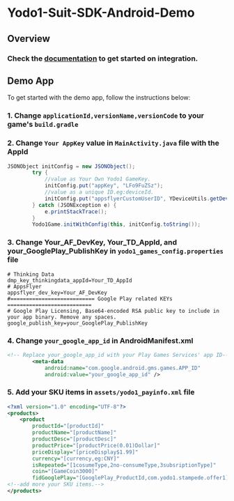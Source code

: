 # Yodo1-Suit-SDK-Android-Demo

## Overview

### Check the [documentation](https://github.com/Yodo1Games/Suit-Document/blob/master/README.md) to get started on integration.

## Demo App
To get started with the demo app, follow the instructions below:

### 1. Change `applicationId,versionName,versionCode` to your game's `build.gradle`

### 2. Change `Your AppKey` value in `MainActivity.java` file with the AppId

``` java
JSONObject initConfig = new JSONObject();
        try {
            //value as Your Own Yodo1 GameKey.
            initConfig.put("appKey", "LFo9FuZSz");
            //value as a unique ID.eg:deviceId.
            initConfig.put("appsflyerCustomUserID", YDeviceUtils.getDeviceId(this));
        } catch (JSONException e) {
            e.printStackTrace();
        }
        Yodo1Game.initWithConfig(this, initConfig.toString());
```
### 3. Change Your_AF_DevKey, Your_TD_AppId, and your_GooglePlay_PublishKey in `yodo1_games_config.properties` file

``` properties
# Thinking Data
dmp_key_thinkingdata_appId=Your_TD_AppId
# AppsFlyer
appsflyer_dev_key=Your_AF_DevKey
#=========================== Google Play related KEYs ===========================
# Google Play Licensing, Base64-encoded RSA public key to include in your app binary. Remove any spaces.
google_publish_key=your_GooglePlay_PublishKey
```

### 4. Change `your_google_app_id` in AndroidManifest.xml

``` xml
<!-- Replace your_google_app_id with your Play Games Services' app ID-->
        <meta-data
            android:name="com.google.android.gms.games.APP_ID"
            android:value="your_google_app_id" />
```

### 5. Add your SKU items in `assets/yodo1_payinfo.xml` file

```xml
<?xml version="1.0" encoding="UTF-8"?>
<products>
    <product
        productId="[productId]"
        productName="[productName]"
        productDesc="[productDesc]"
        productPrice="[productPrice(0.01)Dollar]"
        priceDisplay="[priceDisplay$1.99]"
        currency="[currency,eg:CNY]"
        isRepeated="[1cosumeType,2no-consumeType,3subsriptionType]"
        coin="[GameCoin3000]"
        fidGooglePlay="[GooglePlay_ProductId,com.yodo1.stampede.offer1]"/>
<!--add more your SKU items.-->
</products>
```

